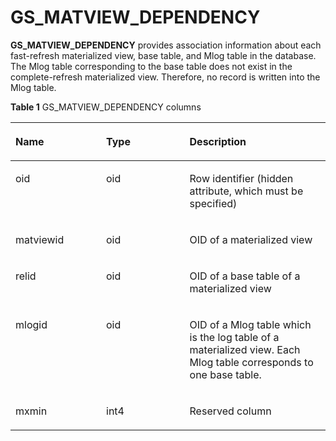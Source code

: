 # GS\_MATVIEW\_DEPENDENCY<a name="EN-US_TOPIC_0000001133365251"></a>

**GS\_MATVIEW\_DEPENDENCY**  provides association information about each fast-refresh materialized view, base table, and Mlog table in the database. The Mlog table corresponding to the base table does not exist in the complete-refresh materialized view. Therefore, no record is written into the Mlog table.

**Table  1**  GS\_MATVIEW\_DEPENDENCY columns

<a name="en-us_topic_0283136548_en-us_topic_0237122474_en-us_topic_0059778302_tef4747cefaab47fe89062c4899b9dd81"></a>
<table><thead align="left"><tr id="en-us_topic_0283136548_en-us_topic_0237122474_en-us_topic_0059778302_r7bbada6239ec422cb76d6886a6528dbf"><th class="cellrowborder" valign="top" width="28.77%" id="mcps1.2.4.1.1"><p id="en-us_topic_0283136548_en-us_topic_0237122474_en-us_topic_0059778302_a14c20134f2fa468bba56c9b8e5306278"><a name="en-us_topic_0283136548_en-us_topic_0237122474_en-us_topic_0059778302_a14c20134f2fa468bba56c9b8e5306278"></a><a name="en-us_topic_0283136548_en-us_topic_0237122474_en-us_topic_0059778302_a14c20134f2fa468bba56c9b8e5306278"></a>Name</p>
</th>
<th class="cellrowborder" valign="top" width="26.5%" id="mcps1.2.4.1.2"><p id="en-us_topic_0283136548_en-us_topic_0237122474_en-us_topic_0059778302_a5116e0331a5a4c22938b4d1c40bba627"><a name="en-us_topic_0283136548_en-us_topic_0237122474_en-us_topic_0059778302_a5116e0331a5a4c22938b4d1c40bba627"></a><a name="en-us_topic_0283136548_en-us_topic_0237122474_en-us_topic_0059778302_a5116e0331a5a4c22938b4d1c40bba627"></a>Type</p>
</th>
<th class="cellrowborder" valign="top" width="44.73%" id="mcps1.2.4.1.3"><p id="en-us_topic_0283136548_en-us_topic_0237122474_en-us_topic_0059778302_af663d904f75649d48d712ae335e3edfe"><a name="en-us_topic_0283136548_en-us_topic_0237122474_en-us_topic_0059778302_af663d904f75649d48d712ae335e3edfe"></a><a name="en-us_topic_0283136548_en-us_topic_0237122474_en-us_topic_0059778302_af663d904f75649d48d712ae335e3edfe"></a>Description</p>
</th>
</tr>
</thead>
<tbody><tr id="row1165319364208"><td class="cellrowborder" valign="top" width="28.77%" headers="mcps1.2.4.1.1 "><p id="p138967052117"><a name="p138967052117"></a><a name="p138967052117"></a>oid</p>
</td>
<td class="cellrowborder" valign="top" width="26.5%" headers="mcps1.2.4.1.2 "><p id="p53581040101412"><a name="p53581040101412"></a><a name="p53581040101412"></a>oid</p>
</td>
<td class="cellrowborder" valign="top" width="44.73%" headers="mcps1.2.4.1.3 "><p id="p43585408143"><a name="p43585408143"></a><a name="p43585408143"></a>Row identifier (hidden attribute, which must be specified)</p>
</td>
</tr>
<tr id="en-us_topic_0283136548_en-us_topic_0237122474_en-us_topic_0059778302_rf7c766cddff0407bb805393c013b902a"><td class="cellrowborder" valign="top" width="28.77%" headers="mcps1.2.4.1.1 "><p id="p250910823410"><a name="p250910823410"></a><a name="p250910823410"></a>matviewid</p>
</td>
<td class="cellrowborder" valign="top" width="26.5%" headers="mcps1.2.4.1.2 "><p id="en-us_topic_0283136548_en-us_topic_0237122474_en-us_topic_0059778302_a800aa141d95241c2bffae422411df91a"><a name="en-us_topic_0283136548_en-us_topic_0237122474_en-us_topic_0059778302_a800aa141d95241c2bffae422411df91a"></a><a name="en-us_topic_0283136548_en-us_topic_0237122474_en-us_topic_0059778302_a800aa141d95241c2bffae422411df91a"></a>oid</p>
</td>
<td class="cellrowborder" valign="top" width="44.73%" headers="mcps1.2.4.1.3 "><p id="en-us_topic_0283136548_en-us_topic_0237122474_en-us_topic_0059778302_a0f0b904e963347098535b30a55046954"><a name="en-us_topic_0283136548_en-us_topic_0237122474_en-us_topic_0059778302_a0f0b904e963347098535b30a55046954"></a><a name="en-us_topic_0283136548_en-us_topic_0237122474_en-us_topic_0059778302_a0f0b904e963347098535b30a55046954"></a>OID of a materialized view</p>
</td>
</tr>
<tr id="en-us_topic_0283136548_en-us_topic_0237122474_en-us_topic_0059778302_raabc99bc831f4e3da2c3078018ec184d"><td class="cellrowborder" valign="top" width="28.77%" headers="mcps1.2.4.1.1 "><p id="en-us_topic_0283136548_en-us_topic_0237122474_en-us_topic_0059778302_a15610165a00747398a8d9ce49d307faa"><a name="en-us_topic_0283136548_en-us_topic_0237122474_en-us_topic_0059778302_a15610165a00747398a8d9ce49d307faa"></a><a name="en-us_topic_0283136548_en-us_topic_0237122474_en-us_topic_0059778302_a15610165a00747398a8d9ce49d307faa"></a>relid</p>
</td>
<td class="cellrowborder" valign="top" width="26.5%" headers="mcps1.2.4.1.2 "><p id="en-us_topic_0283136548_en-us_topic_0237122474_en-us_topic_0059778302_aa78ed822b23d4e23b34a8becf42693e7"><a name="en-us_topic_0283136548_en-us_topic_0237122474_en-us_topic_0059778302_aa78ed822b23d4e23b34a8becf42693e7"></a><a name="en-us_topic_0283136548_en-us_topic_0237122474_en-us_topic_0059778302_aa78ed822b23d4e23b34a8becf42693e7"></a>oid</p>
</td>
<td class="cellrowborder" valign="top" width="44.73%" headers="mcps1.2.4.1.3 "><p id="p273716379532"><a name="p273716379532"></a><a name="p273716379532"></a>OID of a base table of a materialized view</p>
</td>
</tr>
<tr id="en-us_topic_0283136548_en-us_topic_0237122474_en-us_topic_0059778302_r721bd262314643b7afead249a9c84b36"><td class="cellrowborder" valign="top" width="28.77%" headers="mcps1.2.4.1.1 "><p id="en-us_topic_0283136548_en-us_topic_0237122474_en-us_topic_0059778302_a2f198a715e4d45d99a8356c7b47b46fd"><a name="en-us_topic_0283136548_en-us_topic_0237122474_en-us_topic_0059778302_a2f198a715e4d45d99a8356c7b47b46fd"></a><a name="en-us_topic_0283136548_en-us_topic_0237122474_en-us_topic_0059778302_a2f198a715e4d45d99a8356c7b47b46fd"></a>mlogid</p>
</td>
<td class="cellrowborder" valign="top" width="26.5%" headers="mcps1.2.4.1.2 "><p id="en-us_topic_0283136548_en-us_topic_0237122474_en-us_topic_0059778302_acbcef8e6652a4744b3cc4cb08b8346a2"><a name="en-us_topic_0283136548_en-us_topic_0237122474_en-us_topic_0059778302_acbcef8e6652a4744b3cc4cb08b8346a2"></a><a name="en-us_topic_0283136548_en-us_topic_0237122474_en-us_topic_0059778302_acbcef8e6652a4744b3cc4cb08b8346a2"></a>oid</p>
</td>
<td class="cellrowborder" valign="top" width="44.73%" headers="mcps1.2.4.1.3 "><p id="en-us_topic_0283136548_en-us_topic_0237122474_en-us_topic_0059778302_a8eebe34c82274f0aafcc2eedea6eb267"><a name="en-us_topic_0283136548_en-us_topic_0237122474_en-us_topic_0059778302_a8eebe34c82274f0aafcc2eedea6eb267"></a><a name="en-us_topic_0283136548_en-us_topic_0237122474_en-us_topic_0059778302_a8eebe34c82274f0aafcc2eedea6eb267"></a>OID of a Mlog table which is the log table of a materialized view. Each Mlog table corresponds to one base table.</p>
</td>
</tr>
<tr id="en-us_topic_0283136548_en-us_topic_0237122474_en-us_topic_0059778302_r1f2b7df612754c9d8e88267b524c3a40"><td class="cellrowborder" valign="top" width="28.77%" headers="mcps1.2.4.1.1 "><p id="en-us_topic_0283136548_en-us_topic_0237122474_en-us_topic_0059778302_a31db6c504cbc41f4a170ef25b5282a54"><a name="en-us_topic_0283136548_en-us_topic_0237122474_en-us_topic_0059778302_a31db6c504cbc41f4a170ef25b5282a54"></a><a name="en-us_topic_0283136548_en-us_topic_0237122474_en-us_topic_0059778302_a31db6c504cbc41f4a170ef25b5282a54"></a>mxmin</p>
</td>
<td class="cellrowborder" valign="top" width="26.5%" headers="mcps1.2.4.1.2 "><p id="en-us_topic_0283136548_en-us_topic_0237122474_en-us_topic_0059778302_af714117bc9e440918302783fbe09bb44"><a name="en-us_topic_0283136548_en-us_topic_0237122474_en-us_topic_0059778302_af714117bc9e440918302783fbe09bb44"></a><a name="en-us_topic_0283136548_en-us_topic_0237122474_en-us_topic_0059778302_af714117bc9e440918302783fbe09bb44"></a>int4</p>
</td>
<td class="cellrowborder" valign="top" width="44.73%" headers="mcps1.2.4.1.3 "><p id="en-us_topic_0283136548_en-us_topic_0237122474_en-us_topic_0059778302_a54f43de71be1479ebba316242658c99e"><a name="en-us_topic_0283136548_en-us_topic_0237122474_en-us_topic_0059778302_a54f43de71be1479ebba316242658c99e"></a><a name="en-us_topic_0283136548_en-us_topic_0237122474_en-us_topic_0059778302_a54f43de71be1479ebba316242658c99e"></a>Reserved column</p>
</td>
</tr>
</tbody>
</table>

